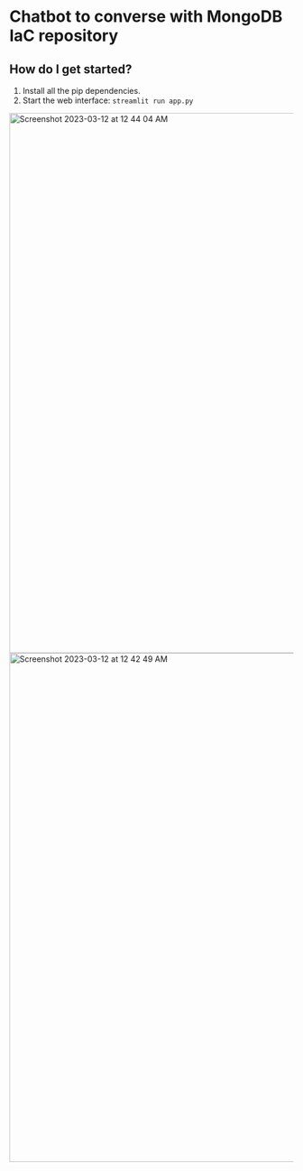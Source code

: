 # Chatbot to converse with MongoDB IaC repository

## How do I get started?

1. Install all the pip dependencies.
2. Start the web interface: `streamlit run app.py`

<img width="957" alt="Screenshot 2023-03-12 at 12 44 04 AM" src="https://user-images.githubusercontent.com/7871501/224636298-a4c18fff-60b9-4367-8dd1-ab9b3e095c64.png">

<img width="902" alt="Screenshot 2023-03-12 at 12 42 49 AM" src="https://user-images.githubusercontent.com/7871501/224636353-040e6fc3-9457-4697-96d2-d2844baf459b.png">

